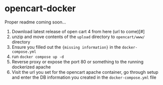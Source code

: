 # opencart-docker

Proper readme coming soon...

1. Download latest release of open cart 4 from here (url to come)[#]
2. unzip and move contents of the `upload` directory to `opencart/www/` directory
3. Ensure you filled out the `{missing information}` in the `docker-compose.yml`
4. run `docker compose up -d`
5. Reverse proxy or expose the port 80 or something to the running dockerized apache
6. Visit the url you set for the opencart apache container, go through setup and enter the DB information you created in the `docker-compose.yml` file